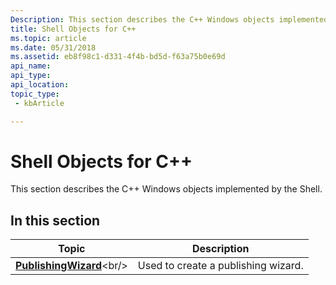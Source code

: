 ```yaml
---
Description: This section describes the C++ Windows objects implemented by the Shell.
title: Shell Objects for C++
ms.topic: article
ms.date: 05/31/2018
ms.assetid: eb8f98c1-d331-4f4b-bd5d-f63a75b0e69d
api_name: 
api_type: 
api_location: 
topic_type: 
 - kbArticle

---
```


# Shell Objects for C++

This section describes the C++ Windows objects implemented by the Shell.

## In this section



| Topic                                                          | Description                                    |
|----------------------------------------------------------------|------------------------------------------------|
| [**PublishingWizard**](https://msdn.microsoft.com/en-us/library/Bb774108(v=VS.85).aspx)<br/> | Used to create a publishing wizard.<br/> |



 

 

 




